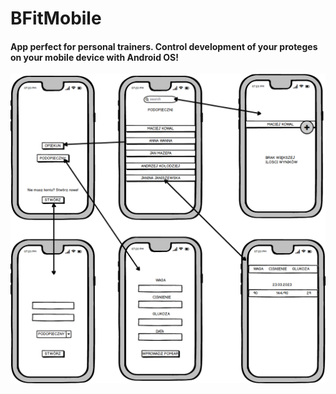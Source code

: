 # BFitMobile

#### App perfect for personal trainers. Control development of your proteges on your mobile device with Android OS!


![alt text](https://github.com/wgkubiak/BFitMobile/blob/master/schema/BFit.png "Schema")
